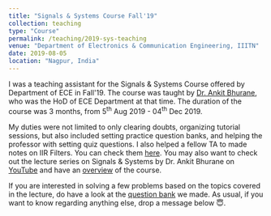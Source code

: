 ```yaml
---
title: "Signals & Systems Course Fall'19"
collection: teaching
type: "Course"
permalink: /teaching/2019-sys-teaching
venue: "Department of Electronics & Communication Engineering, IIITN"
date: 2019-08-05
location: "Nagpur, India"
---
```


I was a teaching assistant for the Signals & Systems Course offered by Department of ECE in Fall'19. The course was taught by [Dr. Ankit Bhurane](https://scholar.google.co.in/citations?user=8pDdSIsAAAAJ&hl=en), who was the HoD of ECE Department at that time. The duration of the course was 3 months, from 5<sup>th</sup> Aug 2019 - 04<sup>th</sup> Dec 2019.

My duties were not limited to only clearing doubts, organizing tutorial sessions, but also included setting practice question banks, and helping the professor with setting quiz questions. I also helped a fellow TA to made notes on IIR Filters. You can check them [here](/files/IIR_Filter.pdf). You may also want to check out the lecture series on Signals & Systems by Dr. Ankit Bhurane on [YouTube](https://www.youtube.com/playlist?list=PL9omMCApA_HWd0QrSTlC7AFtRbilBIOeN) and have an [overview](/files/teaching/Course_Overview.pdf) of the course.

If you are interested in solving a few problems based on the topics covered in the lecture, do have a look at the [question bank](/files/teaching/Signals_and_Systems_Question_Bank.zip) we made. As usual, if you want to know regarding anything else, drop a message below 😇.